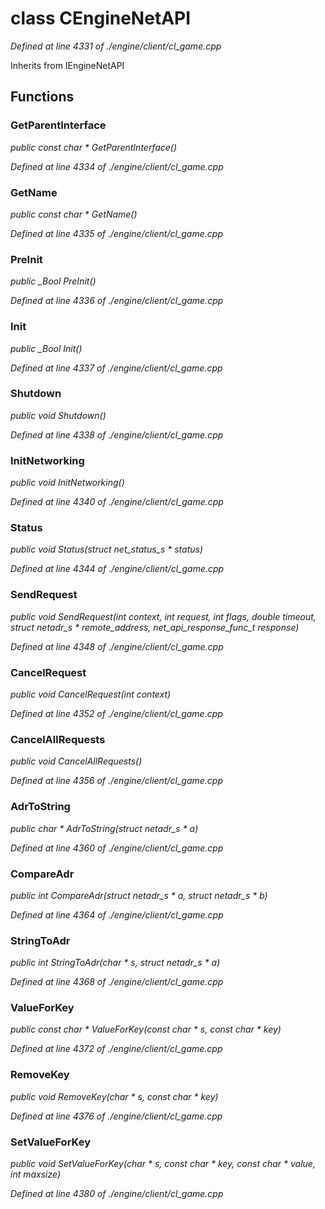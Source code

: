 # class CEngineNetAPI

*Defined at line 4331 of ./engine/client/cl_game.cpp*

Inherits from IEngineNetAPI



## Functions

### GetParentInterface

*public const char * GetParentInterface()*

*Defined at line 4334 of ./engine/client/cl_game.cpp*

### GetName

*public const char * GetName()*

*Defined at line 4335 of ./engine/client/cl_game.cpp*

### PreInit

*public _Bool PreInit()*

*Defined at line 4336 of ./engine/client/cl_game.cpp*

### Init

*public _Bool Init()*

*Defined at line 4337 of ./engine/client/cl_game.cpp*

### Shutdown

*public void Shutdown()*

*Defined at line 4338 of ./engine/client/cl_game.cpp*

### InitNetworking

*public void InitNetworking()*

*Defined at line 4340 of ./engine/client/cl_game.cpp*

### Status

*public void Status(struct net_status_s * status)*

*Defined at line 4344 of ./engine/client/cl_game.cpp*

### SendRequest

*public void SendRequest(int context, int request, int flags, double timeout, struct netadr_s * remote_address, net_api_response_func_t response)*

*Defined at line 4348 of ./engine/client/cl_game.cpp*

### CancelRequest

*public void CancelRequest(int context)*

*Defined at line 4352 of ./engine/client/cl_game.cpp*

### CancelAllRequests

*public void CancelAllRequests()*

*Defined at line 4356 of ./engine/client/cl_game.cpp*

### AdrToString

*public char * AdrToString(struct netadr_s * a)*

*Defined at line 4360 of ./engine/client/cl_game.cpp*

### CompareAdr

*public int CompareAdr(struct netadr_s * a, struct netadr_s * b)*

*Defined at line 4364 of ./engine/client/cl_game.cpp*

### StringToAdr

*public int StringToAdr(char * s, struct netadr_s * a)*

*Defined at line 4368 of ./engine/client/cl_game.cpp*

### ValueForKey

*public const char * ValueForKey(const char * s, const char * key)*

*Defined at line 4372 of ./engine/client/cl_game.cpp*

### RemoveKey

*public void RemoveKey(char * s, const char * key)*

*Defined at line 4376 of ./engine/client/cl_game.cpp*

### SetValueForKey

*public void SetValueForKey(char * s, const char * key, const char * value, int maxsize)*

*Defined at line 4380 of ./engine/client/cl_game.cpp*



